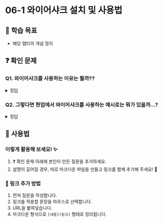 # 06-1 와이어샤크 설치 및 사용법

## 📌 학습 목표
- 해당 챕터의 개념 정리

## ❓ 확인 문제
### Q1. 와이어샤크를 사용하는 이유는 뭘까??

<details>
<summary>정답</summary>


Wireshark는 네트워크 분석 및 보안 모니터링을 위해 필수적인 도구다. 기업, 네트워크 관리자, 보안 전문가뿐만 아니라 개발자들에게도 중요한 역할을 한다. 다음은 Wireshark가 필요한 이유이다.

#### **1. 네트워크 문제 해결**
- 네트워크 속도가 느려지는 원인을 분석하고, 병목 현상을 해결할 수 있다.
- 패킷 손실(Loss) 및 재전송(Retransmission) 문제를 추적하여 성능 최적화가 가능하다.
- 특정 서비스가 제대로 동작하지 않을 때, 패킷을 분석하여 원인을 찾을 수 있다.  

#### **2. 보안 분석 및 침해 탐지**
- 비정상적인 트래픽을 감지하여 해킹 시도를 사전에 차단 가능하다.
- DDoS 공격, 포트 스캐닝, 악성 코드 감염 여부 등을 확인할 수 있다.
- 네트워크에 의심스러운 패킷이 있는지 탐색하여 보안 위협을 분석할 수 있다.

#### **3. 패킷 검사 및 데이터 분석**
- 네트워크에서 주고받는 모든 데이터를 캡처하여 세부적으로 분석 가능하다.
- 특정 프로토콜(TCP, UDP, HTTP, DNS, TLS 등) 패킷을 필터링하여 필요한 정보만 확인할 수 있다.
- 클라이언트와 서버 간의 요청 및 응답 데이터를 확인하여 문제 해결 가능하다.

#### **4. 기업 및 조직의 네트워크 관리**
- 네트워크 트래픽을 모니터링하고 불필요한 트래픽을 제거하여 효율적인 네트워크 운영 가능하다.
- 특정 사용자의 비정상적인 트래픽을 탐지하여 내부 보안 문제를 예방할 수 있다.
- 방화벽 및 VPN 설정이 정상적으로 동작하는지 확인 가능하다.

#### **5. 개발 및 디버깅 지원**
- API 또는 웹 애플리케이션의 네트워크 요청을 확인하고 디버깅할 때 유용하다.
- 클라이언트와 서버 간의 통신이 올바르게 이루어지는지 검증할 수 있다.
- IoT, 모바일 앱, 게임 네트워크 트래픽을 분석하여 성능을 최적화할 수 있다.

#### **6. 네트워크 교육 및 학습**
- 네트워크 및 보안 관련 학습을 위한 필수 도구로 활용 가능하다.
- 실제 패킷을 분석하며 TCP/IP 및 프로토콜의 동작 방식을 이해할 수 있다.


</details>


### Q2. 그렇다면 현업에서 와이어샤크를 사용하는 예시로는 뭐가 있을까...?

<details>
<summary>정답</summary>


Wireshark는 네트워크 분석 및 보안 문제 해결을 위한 필수 도구다.  
아래는 실제 업무에서 Wireshark가 활용되는 다양한 사례를 정리한 내용이다.

---

## **🔹 1. 네트워크 성능 문제 해결**
### **📌 사례: 기업 내 네트워크 속도 저하 분석**
**상황:**  
- 한 대기업의 IT 부서에서 사내 네트워크 속도가 느려지는 현상이 발생함.  
- 특정 시간대에 인터넷 사용이 극도로 느려지고, 클라우드 서비스 접속도 지연됨.  

**Wireshark 활용:**  
1. 네트워크 엔지니어가 Wireshark를 실행하여 패킷 캡처 시작.  
2. 트래픽을 분석한 결과, 특정 IP에서 **대량의 데이터 업로드**가 발생하는 것을 발견.  
3. 추가 분석을 통해 한 직원의 PC가 **백업 프로그램 문제로 과도한 데이터를 전송**하고 있었음.  
4. 백업 스케줄을 조정하여 속도 문제 해결.  

✅ **결과:** 네트워크 속도 저하 문제를 해결하여 사내 업무 효율성을 향상시킴.  

---

## **🔹 2. 보안 침해 탐지 및 해킹 시도 분석**
### **📌 사례: 내부 시스템의 의심스러운 트래픽 탐지**
**상황:**  
- 한 금융 회사에서 외부로 기밀 데이터가 유출될 가능성이 있는지 모니터링하는 중.  
- 특정 서버에서 **알 수 없는 IP 주소로 데이터가 전송**되는 것을 감지.  

**Wireshark 활용:**  
1. Wireshark를 사용하여 해당 서버의 패킷을 캡처하고 분석.  
2. **출처 불명의 IP 주소**와의 비정상적인 통신을 발견.  
3. 패킷을 상세 분석해보니 **회사 내부 파일이 외부로 전송되고 있음**을 확인.  
4. 즉시 방화벽 정책을 수정하고, 악성코드 감염 여부를 조사.  

✅ **결과:** 내부 정보 유출을 사전에 차단하고, 시스템 보안을 강화함.  

---

## **🔹 3. 웹 서비스/API 디버깅**
### **📌 사례: API 요청/응답 데이터 분석**
**상황:**  
- 한 스타트업에서 개발 중인 모바일 앱이 **서버에서 데이터를 제대로 받아오지 못하는 문제 발생**.  
- 앱에서 특정 기능을 실행하면 **API 요청이 실패**하고 있음.  

**Wireshark 활용:**  
1. 개발자가 Wireshark를 실행하고, **HTTP/HTTPS 요청을 필터링**하여 API 요청을 분석.  
2. 서버로부터 **404 Not Found 응답**이 반환되는 패킷을 확인.  
3. API 요청을 디코딩하여 확인한 결과, **요청 URL이 오타**가 있었음 (`/user/data` → `/users/data`).  
4. 코드 수정 후 정상 작동 확인.  

✅ **결과:** 빠르게 문제를 해결하고, 서비스 안정성을 높임.  

---

이외에도 현업에서 사용할 수 있는 예시가 많다. 그렇기에 와이어샤크를 이용하여 해결할 수 있는 문제들이 있기에 이 방식을 알아두면 좋다!


</details>



## 📝 사용법  
### 이렇게 활용해 보세요! ✨  
1. ❓ 확인 문제 아래에 본인이 만든 질문을 추가하세요.  
2. 설명이 길어질 경우, 따로 마크다운 파일을 만들고 링크를 함께 추가해 주세요! 🔗  

### 🔗 링크 추가 방법  
1. 먼저 질문을 작성합니다.  
2. 링크를 적용할 문장을 마우스로 선택합니다.  
3. URL을 붙여넣습니다.  
4. 마크다운 형식으로 `[내용](링크)` 형태로 정리됩니다.  
